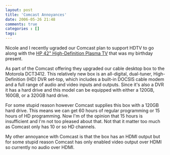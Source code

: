 ```yaml
---
layout: post
title: 'Comcast Annoyances'
date: 2006-05-26 21:48
comments: true
categories : []
tags:
---
```

Nicole and I recently ugraded our Comcast plan to support HDTV to go along with the <a href="http://www.shopping.hp.com/webapp/shopping/product_detail.do?storeName=storefronts&landing=storefronts&category=flat_panel_tvs&orderflow=1&a1=Type&v1=Plasma+TVs&product_code=EK429AA%23ABA&catLevel=2">HP 42" High-Definition Plasma TV</a> that was my birthday present.

As part of the Comcast offering they upgraded our cable desktop box to the Motorola DCT3412. This relatively new box is an all-digital, dual-tuner, High-Definition (HD) DVR set-top, which includes a built-in DOCSIS cable modem and a full range of audio and video inputs and outputs. Since it's also a DVR it has a hard drive and this model can be equipped with either a 120GB, 160GB, or a 320GB hard drive.

For some stupid reason however Comcast supplies this box with a 120GB hard drive. This means we can get 60 hours of regular programming or 15 hours of HD programming. Now I'm of the opinion that 15 hours is insufficient and I'm not too pleased about that. Not that it matter too much as Comcast only has 10 or so HD channels.

My other annoyance with Comcast is that the box has an HDMI output but for some stupid reason Comcast has only enabled video output over HDMI so currently no audio over HDMI.


